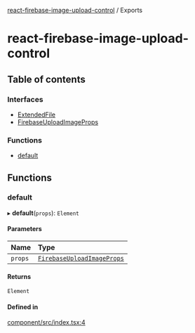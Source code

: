 [react-firebase-image-upload-control](README.md) / Exports

# react-firebase-image-upload-control

## Table of contents

### Interfaces

- [ExtendedFile](interfaces/ExtendedFile.md)
- [FirebaseUploadImageProps](interfaces/FirebaseUploadImageProps.md)

### Functions

- [default](modules.md#default)

## Functions

### default

▸ **default**(`props`): `Element`

#### Parameters

| Name | Type |
| :------ | :------ |
| `props` | [`FirebaseUploadImageProps`](interfaces/FirebaseUploadImageProps.md) |

#### Returns

`Element`

#### Defined in

[component/src/index.tsx:4](https://github.com/brownieboy/react-firebase-image-upload-control/blob/00e009a/component/src/index.tsx#L4)
